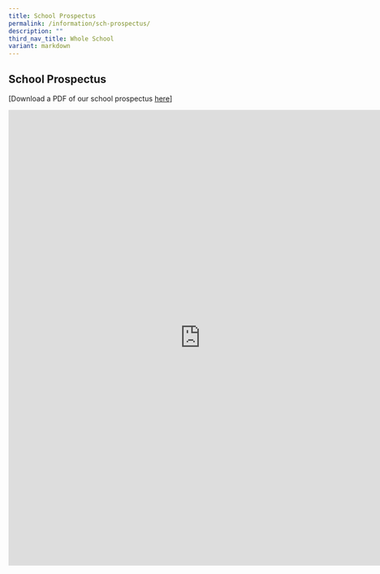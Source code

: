 ```yaml
---
title: School Prospectus
permalink: /information/sch-prospectus/
description: ""
third_nav_title: Whole School
variant: markdown
---
```

## School Prospectus

[Download a PDF of our school prospectus [here](https://drive.google.com/file/d/1cIQOquEjeZw_-IkVADv0HMEWkkZV7M3p/view?usp=sharing)]
<center>
<iframe allowfullscreen="true" height="898" width="756" frameborder="0" src="https://docs.google.com/presentation/d/e/2PACX-1vRsx9gIsFO5ypKClT2h79O6vD5MryX_3cWrZu7La5gxBSlMdo8VrLc91Xd3AOQVWl018a533ut4Y9rA/embed?start=false&amp;loop=false&amp;delayms=3000"></iframe>
	</center>
